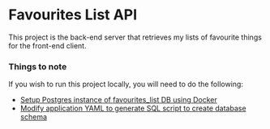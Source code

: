 # Favourites List API
This project is the back-end server that retrieves my lists of favourite things for the front-end client.

### Things to note
If you wish to run this project locally, you will need to do the following:

* [Setup Postgres instance of favourites_list DB using Docker](https://www.docker.com/blog/how-to-use-the-postgres-docker-official-image/)
* [Modify application YAML to generate SQL script to create database schema](https://www.baeldung.com/spring-data-jpa-generate-db-schema)
